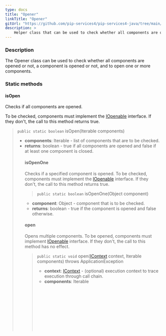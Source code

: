 ```yaml
---
type: docs
title: "Opener"
linkTitle: "Opener"
gitUrl: "https://github.com/pip-services4/pip-services4-java/tree/main/pip-services4-components-java"
description: >
    Helper class that can be used to check whether all components are opened or not, a component is opened or not, and to open one or more components.
---
```


### Description

The Opener class can be used to check whether all components are opened or not, a component is opened or not, and to open one or more components.

### Static methods

#### isOpen
Checks if all components are opened.

To be checked, components must implement the [IOpenable](../iopenable) interface.
If they don't, the call to this method returns true.

> `public static boolean` isOpen(Iterable<Object> components)

- **components**: Iterable<Object> - list of components that are to be checked.
- **returns**: boolean - true if all components are opened and false if at least one component is closed.

#### isOpenOne
Checks if a specified component is opened.
To be checked, components must implement the [IOpenable](../iopenable) interface.
If they don't, the call to this method returns true.

> `public static boolean` isOpenOne(Object component)

- **component**: Object - component that is to be checked.
- **returns**: boolean - true if the component is opened and false otherwise.


#### open
Opens multiple components.
To be opened, components must implement [IOpenable](../iopenable) interface.
If they don't, the call to this method has no effect.

> `public static void` open([IContext](../../context/context) context, Iterable<Object> components) throws ApplicationException

- **context**: [IContext](../../context/context) - (optional) execution context to trace execution through call chain.
- **components**: Iterable<Object> - list of components that are to be closed.


#### openOne
Opens a specific component.
To be opened, components must implement the [IOpenable](../iopenable) interface.
If they don't, the call to this method has no effect.

> `public static void` openOne([IContext](../../context/context) context, Object component) throws ApplicationException

- **context**: [IContext](../../context/context) - (optional) execution context to trace execution through call chain.
- **component**: Object - component that is to be opened.



### See also
- #### [IOpenable](../iopenable)
